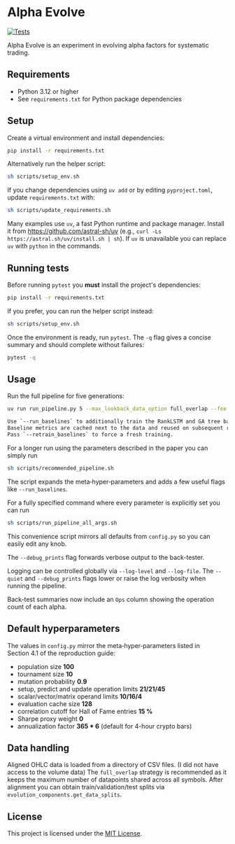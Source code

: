 # Alpha Evolve

[![Tests](https://github.com/YOUR_GITHUB_USERNAME/Alpha_Evolve/actions/workflows/python.yml/badge.svg)](https://github.com/YOUR_GITHUB_USERNAME/Alpha_Evolve/actions/workflows/python.yml)

Alpha Evolve is an experiment in evolving alpha factors for systematic trading.

## Requirements

- Python 3.12 or higher
- See `requirements.txt` for Python package dependencies

## Setup

Create a virtual environment and install dependencies:

```bash
pip install -r requirements.txt
```

Alternatively run the helper script:

```bash
sh scripts/setup_env.sh
```

If you change dependencies using `uv add` or by editing `pyproject.toml`,
update `requirements.txt` with:

```bash
sh scripts/update_requirements.sh
```

Many examples use `uv`, a fast Python runtime and package manager. Install it
from <https://github.com/astral-sh/uv> (e.g., `curl -Ls https://astral.sh/uv/install.sh | sh`).
If `uv` is unavailable you can replace `uv` with `python` in the commands.

## Running tests

Before running `pytest` you **must** install the project's dependencies:

```bash
pip install -r requirements.txt
```

If you prefer, you can run the helper script instead:

```bash
sh scripts/setup_env.sh
```

Once the environment is ready, run `pytest`.  The `-q` flag gives a concise
summary and should complete without failures:

```bash
pytest -q
```

## Usage

Run the full pipeline for five generations:

```bash
uv run run_pipeline.py 5 --max_lookback_data_option full_overlap --fee 0.5 --debug_prints

Use `--run_baselines` to additionally train the RankLSTM and GA tree baselines.
Baseline metrics are cached next to the data and reused on subsequent runs.
Pass `--retrain_baselines` to force a fresh training.
```

For a longer run using the parameters described in the paper you can simply run

```bash
sh scripts/recommended_pipeline.sh
```

The script expands the meta‑hyper‑parameters and adds a few useful flags like
`--run_baselines`.

For a fully specified command where every parameter is explicitly set you can
run

```bash
sh scripts/run_pipeline_all_args.sh
```

This convenience script mirrors all defaults from `config.py` so you can easily
edit any knob.

The `--debug_prints` flag forwards verbose output to the back-tester.

Logging can be controlled globally via `--log-level` and `--log-file`.  The
`--quiet` and `--debug_prints` flags lower or raise the log verbosity when
running the pipeline.

Back-test summaries now include an `Ops` column showing the operation count of each alpha.

## Default hyperparameters

The values in `config.py` mirror the meta‑hyper‑parameters listed in
Section 4.1 of the reproduction guide:

* population size **100**
* tournament size **10**
* mutation probability **0.9**
* setup, predict and update operation limits **21/21/45**
* scalar/vector/matrix operand limits **10/16/4**
* evaluation cache size **128**
* correlation cutoff for Hall of Fame entries **15 %**
* Sharpe proxy weight **0**
* annualization factor **365 * 6** (default for 4-hour crypto bars)

## Data handling

Aligned OHLC data is loaded from a directory of CSV files. (I did not have access to the volume data) The
`full_overlap` strategy is recommended as it keeps the maximum number of
datapoints shared across all symbols.  After alignment you can obtain
train/validation/test splits via `evolution_components.get_data_splits`.

## License

This project is licensed under the [MIT License](LICENSE).

